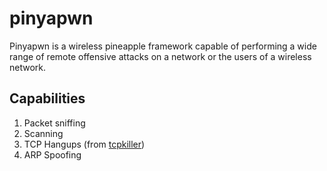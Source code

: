 # pinyapwn

Pinyapwn is a wireless pineapple framework capable of performing a wide range of remote offensive attacks on a network or the users of a wireless network. 

## Capabilities

1. Packet sniffing
2. Scanning
3. TCP Hangups (from [tcpkiller](https://github.com/Kkevsterrr/tcpkiller))
4. ARP Spoofing


